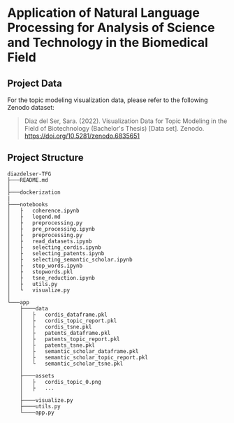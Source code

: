 # Application of Natural Language Processing for Analysis of Science and Technology in the Biomedical Field

## Project Data
For the topic modeling visualization data, please refer to the following Zenodo dataset:

> Diaz del Ser, Sara. (2022). Visualization Data for Topic Modeling in the Field of Biotechnology (Bachelor's Thesis) [Data set]. Zenodo. https://doi.org/10.5281/zenodo.6835651



## Project Structure

```
diazdelser-TFG
├───README.md
│
├───dockerization
|
├───notebooks
│   ├   coherence.ipynb
│   ├   legend.md
│   ├   preprocessing.py
│   ├   pre_processing.ipynb
│   ├   preprocessing.py
│   ├   read_datasets.ipynb
│   ├   selecting_cordis.ipynb
│   ├   selecting_patents.ipynb
│   ├   selecting_semantic_scholar.ipynb
│   ├   stop_words.ipynb
│   ├   stopwords.pkl
│   ├   tsne_reduction.ipynb
│   ├   utils.py
│   └   visualize.py
│   
└───app
    ├────data
    │   ├   cordis_dataframe.pkl
    │   ├   cordis_topic_report.pkl
    │   ├   cordis_tsne.pkl
    │   ├   patents_dataframe.pkl
    │   ├   patents_topic_report.pkl
    │   ├   patents_tsne.pkl
    │   ├   semantic_scholar_dataframe.pkl
    │   ├   semantic_scholar_topic_report.pkl
    │   └   semantic_scholar_tsne.pkl
    │ 
    ├────assets
    │   ├   cordis_topic_0.png
    │   ├   ...
    │ 
    ├────visualize.py
    ├────utils.py
    └────app.py



```

